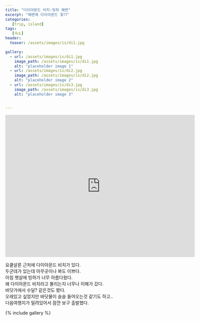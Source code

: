 ```yaml
---
title: "다이아몬드 비치-빙하 해변"
excerpt: "해변에 다이아몬드 찾기"
categories:
   [trip, island]
tags:
   [숙소]
header:
  teaser: /assets/images/is/di1.jpg

gallery:
  - url: /assets/images/is/di1.jpg
    image_path: /assets/images/is/di1.jpg
    alt: "placeholder image 1"
  - url: /assets/images/is/di2.jpg
    image_path: /assets/images/is/di2.jpg
    alt: "placeholder image 2"
  - url: /assets/images/is/di3.jpg
    image_path: /assets/images/is/di3.jpg
    alt: "placeholder image 3"


---
```


<iframe src="https://www.google.com/maps/embed?pb=!1m14!1m8!1m3!1d197511.86504389532!2d-16.38092839262236!3d64.07094297701491!3m2!1i1024!2i768!4f13.1!3m3!1m2!1s0x0%3A0x4202e865f907845a!2sDiamond+Beach!5e0!3m2!1sko!2skr!4v1556852628339!5m2!1sko!2skr" width="600" height="450" frameborder="0" style="border:0" allowfullscreen></iframe>
  
요쿨살론 근처에 다이아몬드 비치가 있다.  
두군데가 있는데 아무곳이나 봐도 이쁘다.  
아침 햇살에 빙하가 너무 아름다웠다.  
왜 다이아몬드 비치라고 불리는지 너무나 이해가 갔다.  
바닷가에서 수달? 같은것도 봤다.  
오래있고 싶었지만 바닷물이 슬슬 들어오는것 같기도 하고..  
다음여행지가 밀려있어서 잠깐 보구 출발했다.  

{% include gallery  %}
